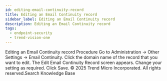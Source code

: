 ```yaml
---
id: editing-email-continuity-record
title: Editing an Email Continuity record
sidebar_label: Editing an Email Continuity record
description: Editing an Email Continuity record
tags:
  - endpoint-security
  - trend-vision-one
---
```


 Editing an Email Continuity record Procedure Go to Administration → Other Settings → Email Continuity. Click the domain name of the record that you want to edit. The Edit Email Continuity Record screen appears. Change your setting as required. Click Save. © 2025 Trend Micro Incorporated. All rights reserved.Search Knowledge Base